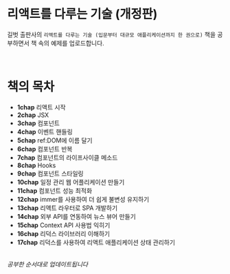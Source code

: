 # 리액트를 다루는 기술 (개정판)

길벗 출판사의 `리액트를 다루는 기술 (입문부터 대규모 애플리케이션까지 한 권으로)` 책을 공부하면서 책 속의 예제를 업로드합니다.

<br>

# 책의 목차

- **1chap** 리액트 시작
- **2chap** JSX
- **3chap** 컴포넌트
- **4chap** 이벤트 핸들링
- **5chap** ref:DOM에 이름 달기
- **6chap** 컴포넌트 반복
- **7chap** 컴포넌트의 라이프사이클 메소드
- **8chap** Hooks
- **9chap** 컴포넌트 스타일링
- **10chap** 일정 관리 웹 어플리케이션 만들기
- **11chap** 컴포넌트 성능 최적화
- **12chap** immer를 사용하여 더 쉽게 불변성 유지하기
- **13chap** 리액트 라우터로 SPA 개발하기
- **14chap** 외부 API를 연동하여 뉴스 뷰어 만들기
- **15chap** Context API 사용법 익히기
- **16chap** 리덕스 라이브러리 이해하기
- **17chap** 리덕스를 사용하여 리액트 애플리케이션 상태 관리하기

<br>
<i>공부한 순서대로 업데이트됩니다</i>
